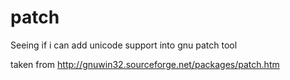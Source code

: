 # patch
Seeing if i can add unicode support into gnu patch tool

taken from http://gnuwin32.sourceforge.net/packages/patch.htm
